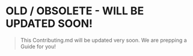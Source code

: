 # OLD / OBSOLETE - WILL BE UPDATED SOON!
> This Contributing.md will be updated very soon. We are prepping a Guide for you!

